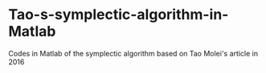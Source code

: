 # Tao-s-symplectic-algorithm-in-Matlab
Codes in Matlab of the symplectic algorithm based on Tao Molei's article in 2016

